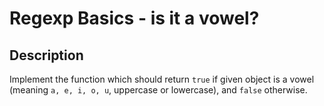 # Regexp Basics - is it a vowel?

## Description

Implement the function which should return `true` if given object is a vowel (meaning `a, e, i, o, u`, uppercase or lowercase), and `false` otherwise.
